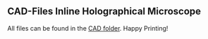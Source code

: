 ## CAD-Files Inline Holographical Microscope

All files can be found in the [CAD folder](../../APPLICATIONS/APP_INLINE_HOLOGRAM/STL). Happy Printing!
